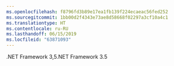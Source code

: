 ```yaml
---
ms.openlocfilehash: f8796fd3b89e17ea1fb139f224ecaeac56fed252
ms.sourcegitcommit: 1bb00d2f4343e73ae8d58668f02297a3cf10a4c1
ms.translationtype: HT
ms.contentlocale: ru-RU
ms.lasthandoff: 06/15/2019
ms.locfileid: "63871093"
---
```

 <span data-ttu-id="9871f-101">.NET Framework 3,5</span><span class="sxs-lookup"><span data-stu-id="9871f-101">.NET Framework 3.5</span></span> 
